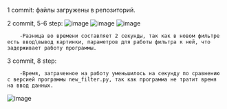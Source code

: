 1 commit: файлы загружены в репозиторий.

2 commit, 5-6 step:
![image](https://user-images.githubusercontent.com/79083395/142772763-e199b8dc-45d6-40d9-8d4c-bbfd0f963c10.png)
![image](https://user-images.githubusercontent.com/79083395/142772795-2a04f722-985a-4679-a00f-ae0662654feb.png)
![image](https://user-images.githubusercontent.com/79083395/142772803-9644e64a-2fdd-4846-a08e-32fad3bff70c.png)

        -Разница во времени составляет 2 секунды, так как в новом фильтре есть ввод\вывод картинки, параметров для работы фильтра к ней, что задерживает работу программы.
  
3 commit, 8 step: 

        -Время, затраченное на работу уменьшилось на секунду по сравнению с версией программы new_filter.py, так как программа не тратит время на ввод данных.
        
![image](https://user-images.githubusercontent.com/79083395/142772190-d67cd49e-d142-4a28-ae80-0cb0ed8e6390.png)

